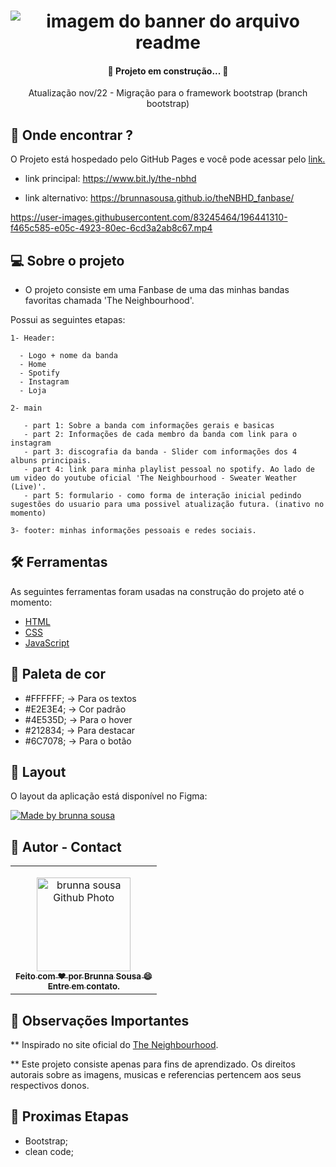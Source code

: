<h1 align="center">
    <img alt="imagem do banner do arquivo readme" title="banner-readme" src="./assets/imgs/imagens_base_projeto_readme/capa_readme.png" />
</h1>

<h4 align="center"> 
	🚧 Projeto em construção... 🚧
</h4>

<p align="center"> 
Atualização nov/22 - Migração para o framework bootstrap (branch bootstrap) 
</p>

## 🤖 Onde encontrar ?

<p>O Projeto está hospedado pelo GitHub Pages e você pode acessar pelo <a href="https://www.bit.ly/the-nbhd" target="_blank" rel="external">link.</a> </p>

- link principal: https://www.bit.ly/the-nbhd 

- link alternativo: https://brunnasousa.github.io/theNBHD_fanbase/


https://user-images.githubusercontent.com/83245464/196441310-f465c585-e05c-4923-80ec-6cd3a2ab8c67.mp4


## 💻 Sobre o projeto

- O projeto consiste em uma Fanbase de uma das minhas bandas favoritas chamada 'The Neighbourhood'.

Possui as seguintes etapas:

    1- Header:

      - Logo + nome da banda 
      - Home
      - Spotify
      - Instagram
      - Loja

    2- main

       - part 1: Sobre a banda com informações gerais e basicas
       - part 2: Informações de cada membro da banda com link para o instagram
       - part 3: discografia da banda - Slider com informações dos 4 albuns principais.
       - part 4: link para minha playlist pessoal no spotify. Ao lado de um video do youtube oficial 'The Neighbourhood - Sweater Weather (Live)'.
       - part 5: formulario - como forma de interação inicial pedindo sugestões do usuario para uma possivel atualização futura. (inativo no momento)
       
    3- footer: minhas informações pessoais e redes sociais.


## 🛠 Ferramentas

As seguintes ferramentas foram usadas na construção do projeto até o momento:

-   [HTML](https://developer.mozilla.org/pt-BR/docs/Web/HTML)
-   [CSS](https://developer.mozilla.org/pt-BR/docs/Web/CSS)
-   [JavaScript](https://developer.mozilla.org/pt-BR/docs/Web/JavaScript)

## 🎨 Paleta de cor

- #FFFFFF; -> Para os textos
- #E2E3E4; -> Cor padrão
- #4E535D; -> Para o hover
- #212834; -> Para destacar 
- #6C7078; -> Para o botão


## 📖 Layout

O layout da aplicação está disponível no Figma:

<a href="https://www.figma.com/file/zr9AMKLiJduDrrk7ffgCQ3/The-Neighbourhood---fanbase?node-id=0%3A1">
  <img alt="Made by brunna sousa" src="https://img.shields.io/badge/Acessar%20Layout%20-Figma-%2304D361">
</a>


## 📝 Autor - Contact

<table>
  <tr>
    <td align="center">
      <p> </p>
      <a href="https://www.linkedin.com/in/brunna-sousa">
        <img src="https://avatars.githubusercontent.com/brunnasousa" width="150px;" alt="brunna sousa Github Photo"/><br>
        <sub> 
          <b>Feito com ❤️ por Brunna Sousa 😄</b><br>
          <b>Entre em contato. <a href=https://www.linkedin.com/in/brunna-sousa/" target="_blank" rel="external"></a> </b>
        </sub>
      </a>
    </td>
  </tr>
</table>

## 👀 Observações Importantes

** Inspirado no site oficial do [The Neighbourhood](https://thenbhd.themerchcollective).

** Este projeto consiste apenas para fins de aprendizado. Os direitos autorais sobre as imagens, musicas e referencias pertencem aos seus respectivos donos.

## 📢 Proximas Etapas
- Bootstrap;
- clean code;

